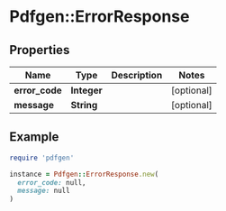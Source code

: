 # Pdfgen::ErrorResponse

## Properties

| Name | Type | Description | Notes |
| ---- | ---- | ----------- | ----- |
| **error_code** | **Integer** |  | [optional] |
| **message** | **String** |  | [optional] |

## Example

```ruby
require 'pdfgen'

instance = Pdfgen::ErrorResponse.new(
  error_code: null,
  message: null
)
```


